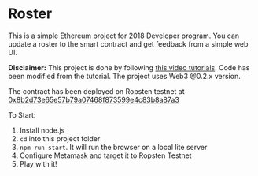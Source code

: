 # Roster

This is a simple Ethereum project for 2018 Developer program. You can update a roster to the smart contract and get feedback from a simple web UI.

**Disclaimer:** This project is done by following [this video tutorials](https://www.youtube.com/watch?v=QdG9xsOolJ4&list=PL0lNJEnwfVVMuX2Ds19Wj_7Mcze3FDJr3&index=3). Code has been modified from the tutorial. The project uses Web3 @0.2.x version.

The contract has been deployed on Ropsten testnet at [0x8b2d73e65e57b79a07468f873599e4c83b8a87a3](https://ropsten.etherscan.io/tx/0xf300c90639dd3f6dad6e2ff8783780cf6d5a826274d93d081dd5424b3f6234ff)

To Start:
1. Install node.js
2. ```cd``` into this project folder
3. ```npm run start```. It will run the browser on a local lite server
4. Configure Metamask and target it to Ropsten Testnet
5. Play with it!
